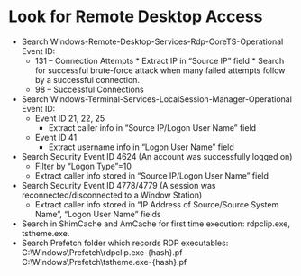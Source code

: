 # Look for Remote Desktop Access

*   Search Windows-Remote-Desktop-Services-Rdp-CoreTS-Operational Event ID:
    *    131 – Connection Attempts
        *   Extract IP in “Source IP” field
        *   Search for successful brute-force attack when many failed attempts follow by a successful connection.
    *    98 – Successful Connections
*   Search Windows-Terminal-Services-LocalSession-Manager-Operational Event ID:
    *   Event ID 21, 22, 25
        *   Extract caller info in “Source IP/Logon User Name” field
    *   Event ID 41
        *   Extract username info in “Logon User Name” field
*   Search Security Event ID 4624 (An account was successfully logged on)
    *   Filter by “Logon Type”=10
    *   Extract caller info stored in “Source IP/Logon User Name” field 
*   Search Security Event ID 4778/4779 (A session was reconnected/disconnected to a Window Station)
    *   Extract caller info stored in “IP Address of Source/Source System Name”, “Logon User Name” fields
*   Search in ShimCache and AmCache for first time execution: rdpclip.exe, tstheme.exe.
*   Search Prefetch folder which records RDP executables: C:\Windows\Prefetch\rdpclip.exe-{hash}.pf  C:\Windows\Prefetch\tstheme.exe-{hash}.pf
